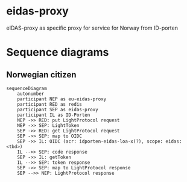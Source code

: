 # eidas-proxy
eIDAS-proxy as specific proxy for service for Norway from ID-porten

# Sequence diagrams

## Norwegian citizen

```mermaid  
sequenceDiagram
    autonumber
    participant NEP as eu-eidas-proxy
    participant RED as redis
    participant SEP as eidas-proxy
    participant IL as ID-Porten
    NEP ->> RED: put LightProtocol request
    NEP ->> SEP: LightToken
    SEP ->> RED: get LightProtocol request
    SEP ->> SEP: map to OIDC
    SEP ->> IL: OIDC (acr: idporten-eidas-loa-x(?), scope: eidas:<tbd>)
    IL -->> SEP: code response
    SEP ->> IL: getToken
    IL -->> SEP: token response
    SEP ->> SEP: map to LightProtocol response
    SEP -->> NEP: LightProtocol response

```    